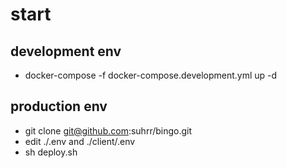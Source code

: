 # start

## development env

- docker-compose -f docker-compose.development.yml up -d

## production env

- git clone git@github.com:suhrr/bingo.git
- edit ./.env and ./client/.env
- sh deploy.sh
